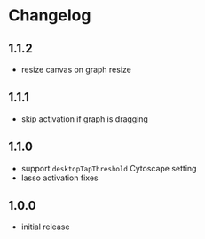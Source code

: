 # Changelog

## 1.1.2

- resize canvas on graph resize

## 1.1.1

- skip activation if graph is dragging

## 1.1.0

- support `desktopTapThreshold` Cytoscape setting
- lasso activation fixes

## 1.0.0

- initial release